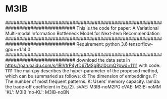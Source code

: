 # M3IB
#################################################################################
This is the code for paper:  A Variational Multi-modal Information Bottleneck Model for Next-item Recommendation
#################################################################################
Requirement: 
python 3.6
tensorflow-gpu==1.14.0
#################################################################################
download the data sets in https://pan.baidu.com/s/1RlVtrP4ytD67MSgBUI0cmQ?pwd=1111 with code: 1111
The main.py describes the hyper-parameter of the proposed method, which can be summaried as follows:
d: The dimension of embeddings.
F: The number of most frequent patterns.
K: Users’ memory capacity.
lamda: the trade-off coefficient in Eq.(2).
sVAE: M3IB-noM2PG
cVAE:  M3IB-noMM
'KL': M3IB
'no-KL': M3IB-noBN
